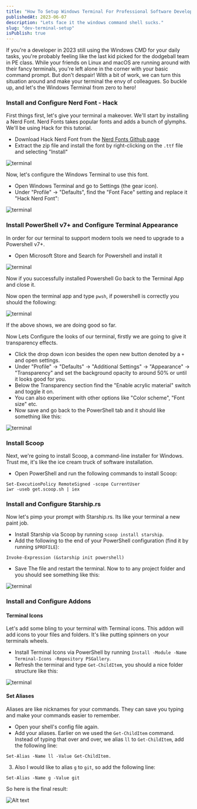 ```yaml
---
title: "How To Setup Windows Terminal For Professional Software Development"
publishedAt: 2023-06-07
description: "Lets face it the windows command shell sucks."
slug: "dev-terminal-setup"
isPublish: true
---
```


If you're a developer in 2023 still using the Windows CMD for your daily tasks, you're probably feeling like the last kid picked for the dodgeball team in PE class. While your friends on Linux and macOS are running around with their fancy terminals, you're left alone in the corner with your basic command prompt. But don't despair! With a bit of work, we can turn this situation around and make your terminal the envy of colleagues. So buckle up, and let's the Windows Terminal from zero to hero!

### Install and Configure Nerd Font - Hack

First things first, let's give your terminal a makeover. We'll start by installing a Nerd Font. Nerd Fonts takes popular fonts and adds a bunch of glymphs. We'll be using Hack for this tutorial.

- Download Hack Nerd Font from the [Nerd Fonts Github page](https://github.com/ryanoasis/nerd-fonts/releases)
- Extract the zip file and install the font by right-clicking on the `.ttf` file and selecting "Install"

<!-- New Image -->

![terminal](https://i.ibb.co/X4PMgBV/1.png)

Now, let's configure the Windows Terminal to use this font.

- Open Windows Terminal and go to Settings (the gear icon).
- Under "Profile" -> "Defaults", find the "Font Face" setting and replace it "Hack Nerd Font":

![terminal](https://i.ibb.co/sF8b2Mm/22.png)

### Install PowerShell v7+ and Configure Terminal Appearance

In order for our terminal to support modern tools we need to upgrade to a Powershell v7+.

- Open Microsoft Store and Search for Powershell and install it

![terminal](https://i.ibb.co/8033ZVV/2.png)

Now if you successfully installed Powershell Go back to the Terminal App and close it.

Now open the terminal app and type `pwsh`, if powershell is correctly you should the following:

![terminal](https://i.ibb.co/d5QXZH8/3.png)

If the above shows, we are doing good so far.

Now Lets Configure the looks of our terminal, firstly we are going to give it transparency effects.

- Click the drop down icon besides the open new button denoted by a `+` and open settings.
- Under "Profile" -> "Defaults" -> "Additional Settings" -> "Appearance" -> "Transparency" and set the background opacity to around 50% or until it looks good for you.
- Below the Transparency section find the "Enable acrylic material" switch and toggle it on.
- You can also experiment with other options like "Color scheme", "Font size" etc.
- Now save and go back to the PowerShell tab and it should like something like this:

![terminal](https://i.ibb.co/LtV7xHK/4.png)

### Install Scoop

Next, we're going to install Scoop, a command-line installer for Windows. Trust me, it's like the ice cream truck of software installation.

- Open PowerShell and run the following commands to install Scoop:

```shell
Set-ExecutionPolicy RemoteSigned -scope CurrentUser
iwr -useb get.scoop.sh | iex
```

### Install and Configure Starship.rs

Now let's pimp your prompt with Starship.rs. Its like your terminal a new paint job.

- Install Starship via Scoop by running `scoop install starship`.
- Add the following to the end of your PowerShell configuration (find it by running `$PROFILE`):

```shell
Invoke-Expression (&starship init powershell)
```

- Save The file and restart the terminal. Now to to any project folder and you should see something like this:

![terminal](https://i.ibb.co/tzHcGwd/5.png)

### Install and Configure Addons

#### **Terminal Icons**

Let's add some bling to your terminal with Terminal icons. This addon will add icons to your files and folders. It's like putting spinners on your terminals wheels.

- Install Terminal Icons via PowerShell by running `Install -Module -Name Terminal-Icons -Repository PSGallery`.
- Refresh the terminal and type `Get-ChildItem`, you should a nice folder structure like this:

![terminal](https://i.ibb.co/3mPHYGV/6.png)

#### **Set Aliases**

Aliases are like nicknames for your commands. They can save you typing and make your commands easier to remember.

- Open your shell's config file again.
- Add your aliases. Earlier on we used the `Get-ChildItem` command. Instead of typing that over and over, we alias `ll` to `Get-ChildItem`, add the following line:

```shell
Set-Alias -Name ll -Value Get-ChildItem.
```

3. Also I would like to alias `g` to `git`, so add the following line:

```shell
Set-Alias -Name g -Value git
```

So here is the final result:

![Alt text](https://i.ibb.co/Y8pQ9DQ/7.png)

